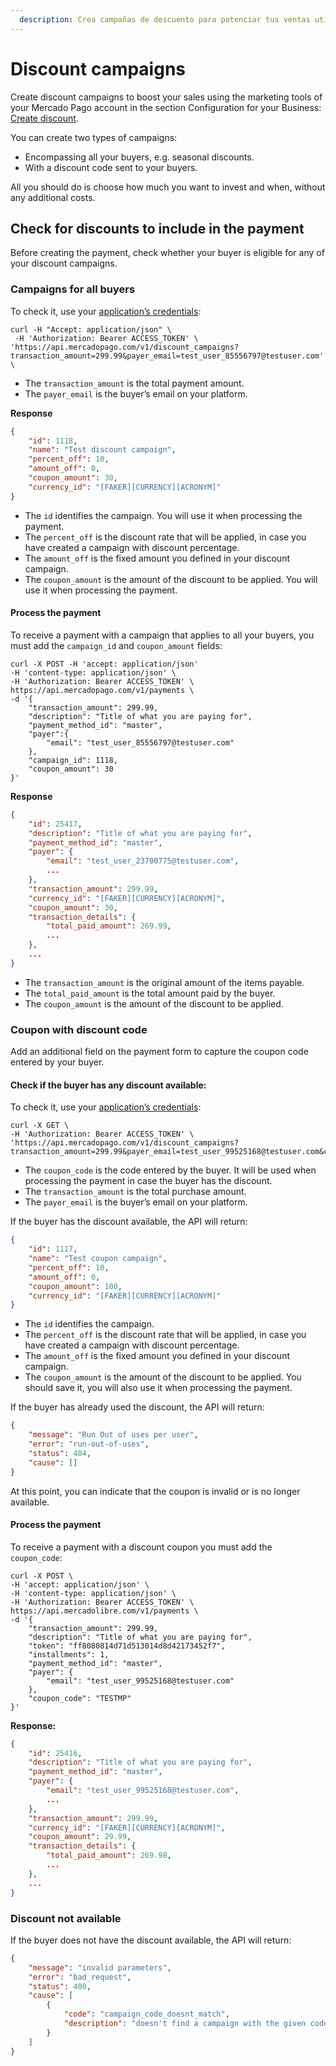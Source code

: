 ```yaml
---
  description: Crea campañas de descuento para potenciar tus ventas utilizando las herramientas de marketing de tu cuenta de MercadoPago
---
```



# Discount campaigns

Create discount campaigns to boost your sales using the marketing tools of your Mercado Pago account in the section Configuration for your Business: [Create discount](https://www.mercadopago[FAKER][URL][DOMAIN]/campaigns/create).

You can create two types of campaigns:

*	Encompassing all your buyers, e.g. seasonal discounts.
*	With a discount code sent to your buyers.

All you should do is choose how much you want to invest and when, without any additional costs.

## Check for discounts to include in the payment

Before creating the payment, check whether your buyer is eligible for any of your discount campaigns.

### Campaigns for all buyers

To check it, use your [application’s credentials]([FAKER][CREDENTIALS][URL]):

```curl
curl -H "Accept: application/json" \
 -H 'Authorization: Bearer ACCESS_TOKEN' \
'https://api.mercadopago.com/v1/discount_campaigns?transaction_amount=299.99&payer_email=test_user_85556797@testuser.com' \
```

- The `transaction_amount` is the total payment amount.
- The `payer_email` is the buyer’s email on your platform.

**Response**

```json
{
    "id": 1118,
    "name": "Test discount campaign",
    "percent_off": 10,
    "amount_off": 0,
    "coupon_amount": 30,
    "currency_id": "[FAKER][CURRENCY][ACRONYM]"
}
```

- The `id` identifies the campaign. You will use it when processing the payment.
-	The `percent_off` is the discount rate that will be applied, in case you have created a campaign with discount percentage.
-	The `amount_off` is the fixed amount you defined in your discount campaign.
- The `coupon_amount` is the amount of the discount to be applied. You will use it when processing the payment.

#### Process the payment

To receive a payment with a campaign that applies to all your buyers, you must add the `campaign_id` and `coupon_amount` fields:

```curl
curl -X POST -H 'accept: application/json' 
-H 'content-type: application/json' \
-H 'Authorization: Bearer ACCESS_TOKEN' \
https://api.mercadopago.com/v1/payments \
-d '{
    "transaction_amount": 299.99,
    "description": "Title of what you are paying for",
    "payment_method_id": "master",
    "payer":{
        "email": "test_user_85556797@testuser.com"
    },
    "campaign_id": 1118,
    "coupon_amount": 30
}'
```

**Response**

```json
{
	"id": 25417,
	"description": "Title of what you are paying for",
	"payment_method_id": "master",
	"payer": {
		"email": "test_user_23700775@testuser.com",
		...
	},
	"transaction_amount": 299.99,
	"currency_id": "[FAKER][CURRENCY][ACRONYM]",
	"coupon_amount": 30,
	"transaction_details": {
		"total_paid_amount": 269.99,
		...
	},
	...
}
```

- The `transaction_amount` is the original amount of the items payable.
- The `total_paid_amount` is the total amount paid by the buyer.
- The `coupon_amount` is the amount of the discount to be applied.


### Coupon with discount code

Add an additional field on the payment form to capture the coupon code entered by your buyer.

#### Check if the buyer has any discount available:

To check it, use your [application’s credentials]([FAKER][CREDENTIALS][URL]):

```curl
curl -X GET \
-H 'Authorization: Bearer ACCESS_TOKEN' \
'https://api.mercadopago.com/v1/discount_campaigns?transaction_amount=299.99&payer_email=test_user_99525168@testuser.com&coupon_code=TESTMP'
```

- The `coupon_code` is the code entered by the buyer. It will be used when processing the payment in case the buyer has the discount.
- The `transaction_amount` is the total purchase amount.
- The `payer_email` is the buyer’s email on your platform.

If the buyer has the discount available, the API will return:

```json
{
    "id": 1117,
    "name": "Test coupon campaign",
    "percent_off": 10,
    "amount_off": 0,
    "coupon_amount": 100,
    "currency_id": "[FAKER][CURRENCY][ACRONYM]"
}
```

- The `id` identifies the campaign.
- The `percent_off` is the discount rate that will be applied, in case you have created a campaign with discount percentage.
- The `amount_off` is the fixed amount you defined in your discount campaign.
- The `coupon_amount` is the amount of the discount to be applied. You should save it, you will also use it when processing the payment.

If the buyer has already used the discount, the API will return:

```json
{
    "message": "Run Out of uses per user",
    "error": "run-out-of-uses",
    "status": 404,
    "cause": []
}
```

At this point, you can indicate that the coupon is invalid or is no longer available.

#### Process the payment

To receive a payment with a discount coupon you must add the `coupon_code`:

```curl
curl -X POST \
-H 'accept: application/json' \
-H 'content-type: application/json' \
-H 'Authorization: Bearer ACCESS_TOKEN' \
https://api.mercadolibre.com/v1/payments \
-d '{
    "transaction_amount": 299.99,
    "description": "Title of what you are paying for",
    "token": "ff8080814d71d513014d8d42173452f7",
    "installments": 1,
    "payment_method_id": "master",
    "payer": {
        "email": "test_user_99525168@testuser.com"
    },
    "coupon_code": "TESTMP"
}'
```

**Response:**

```json
{
	"id": 25416,
	"description": "Title of what you are paying for",
	"payment_method_id": "master",
	"payer": {
		"email": "test_user_99525168@testuser.com",
		...
	},
	"transaction_amount": 299.99,
	"currency_id": "[FAKER][CURRENCY][ACRONYM]",
	"coupon_amount": 29.99,
	"transaction_details": {
		"total_paid_amount": 269.98,
		...
	},
	...
}
```

### Discount not available

If the buyer does not have the discount available, the API will return:

```json
{
    "message": "invalid parameters",
    "error": "bad_request",
    "status": 400,
    "cause": [
        {
            "code": "campaign_code_doesnt_match",
            "description": "doesn't find a campaign with the given code"
        }
    ]
}
```
